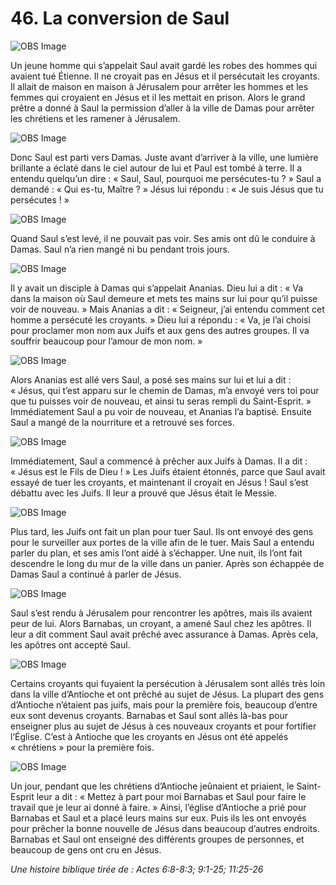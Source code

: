 # 46. La conversion de Saul

![OBS Image](https://cdn.door43.org/obs/jpg/360px/obs-en-46-01.jpg)

Un jeune homme qui s’appelait Saul avait gardé les robes des hommes qui avaient tué Étienne. Il ne croyait pas en Jésus et il persécutait les croyants. Il allait de maison en maison à Jérusalem pour arrêter les hommes et les femmes qui croyaient en Jésus et il les mettait en prison. Alors le grand prêtre a donné à Saul la permission d’aller à la ville de Damas pour arrêter les chrétiens et les ramener à Jérusalem.

![OBS Image](https://cdn.door43.org/obs/jpg/360px/obs-en-46-02.jpg)

Donc Saul est parti vers Damas. Juste avant d’arriver à la ville, une lumière brillante a éclaté dans le ciel autour de lui et Paul est tombé à terre. Il a entendu quelqu’un dire : « Saul, Saul, pourquoi me persécutes-tu ? » Saul a demandé : « Qui es-tu, Maître ? » Jésus lui répondu : « Je suis Jésus que tu persécutes ! »

![OBS Image](https://cdn.door43.org/obs/jpg/360px/obs-en-46-03.jpg)

Quand Saul s’est levé, il ne pouvait pas voir. Ses amis ont dû le conduire à Damas. Saul n’a rien mangé ni bu pendant trois jours.

![OBS Image](https://cdn.door43.org/obs/jpg/360px/obs-en-46-04.jpg)

Il y avait un disciple à Damas qui s’appelait Ananias. Dieu lui a dit : « Va dans la maison où Saul demeure et mets tes mains sur lui pour qu’il puisse voir de nouveau. » Mais Ananias a dit : « Seigneur, j’ai entendu comment cet homme a persécuté les croyants. » Dieu lui a répondu : « Va, je l’ai choisi pour proclamer mon nom aux Juifs et aux gens des autres groupes. Il va souffrir beaucoup pour l’amour de mon nom. »

![OBS Image](https://cdn.door43.org/obs/jpg/360px/obs-en-46-05.jpg)

Alors Ananias est allé vers Saul, a posé ses mains sur lui et lui a dit : « Jésus, qui t’est apparu sur le chemin de Damas, m’a envoyé vers toi pour que tu puisses voir de nouveau, et ainsi tu seras rempli du Saint-Esprit. » Immédiatement Saul a pu voir de nouveau, et Ananias l’a baptisé. Ensuite Saul a mangé de la nourriture et a retrouvé ses forces.

![OBS Image](https://cdn.door43.org/obs/jpg/360px/obs-en-46-06.jpg)

Immédiatement, Saul a commencé à prêcher aux Juifs à Damas. Il a dit : « Jésus est le Fils de Dieu ! » Les Juifs étaient étonnés, parce que Saul avait essayé de tuer les croyants, et maintenant il croyait en Jésus ! Saul s’est débattu avec les Juifs. Il leur a prouvé que Jésus était le Messie.

![OBS Image](https://cdn.door43.org/obs/jpg/360px/obs-en-46-07.jpg)

Plus tard, les Juifs ont fait un plan pour tuer Saul. Ils ont envoyé des gens pour le surveiller aux portes de la ville afin de le tuer. Mais Saul a entendu parler du plan, et ses amis l’ont aidé à s’échapper. Une nuit, ils l’ont fait descendre le long du mur de la ville dans un panier. Après son échappée de Damas Saul a continué à parler de Jésus.

![OBS Image](https://cdn.door43.org/obs/jpg/360px/obs-en-46-08.jpg)

Saul s’est rendu à Jérusalem pour rencontrer les apôtres, mais ils avaient peur de lui. Alors Barnabas, un croyant, a amené Saul chez les apôtres. Il leur a dit comment Saul avait prêché avec assurance à Damas. Après cela, les apôtres ont accepté Saul.

![OBS Image](https://cdn.door43.org/obs/jpg/360px/obs-en-46-09.jpg)

Certains croyants qui fuyaient la persécution à Jérusalem sont allés très loin dans la ville d’Antioche et ont prêché au sujet de Jésus. La plupart des gens d’Antioche n’étaient pas juifs, mais pour la première fois, beaucoup d’entre eux sont devenus croyants. Barnabas et Saul sont allés là-bas pour enseigner plus au sujet de Jésus à ces nouveaux croyants et pour fortifier l’Église. C’est à Antioche que les croyants en Jésus ont été appelés « chrétiens » pour la première fois.

![OBS Image](https://cdn.door43.org/obs/jpg/360px/obs-en-46-10.jpg)

Un jour, pendant que les chrétiens d’Antioche jeûnaient et priaient, le Saint-Esprit leur a dit : « Mettez à part pour moi Barnabas et Saul pour faire le travail que je leur ai donné à faire. » Ainsi, l’église d’Antioche a prié pour Barnabas et Saul et a placé leurs mains sur eux. Puis ils les ont envoyés pour prêcher la bonne nouvelle de Jésus dans beaucoup d’autres endroits. Barnabas et Saul ont enseigné des différents groupes de personnes, et beaucoup de gens ont cru en Jésus.

_Une histoire biblique tirée de : Actes 6:8-8:3; 9:1-25; 11:25-26_